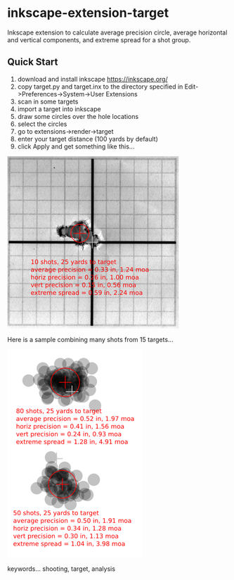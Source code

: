 # inkscape-extension-target
Inkscape extension to calculate average precision circle, average horizontal and vertical components, and extreme spread for a shot group.

Quick Start
-----------
1. download and install inkscape https://inkscape.org/
2. copy target.py and target.inx to the directory specified in Edit->Preferences->System->User Extensions
3. scan in some targets
4. import a target into inkscape
5. draw some circles over the hole locations
6. select the circles
7. go to extensions->render->target
8. enter your target distance (100 yards by default)
9. click Apply and get something like this...

![alt text](target.png "Sample target")

Here is a sample combining many shots from 15 targets...

![alt text](combined.png "Many targets combined")

keywords... shooting, target, analysis
